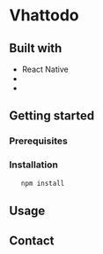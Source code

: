 # Vhattodo

## Built with
* []() React Native
* []() 
* []()
## Getting started

### Prerequisites

### Installation
```sh
   npm install
   ```
## Usage

## Contact

